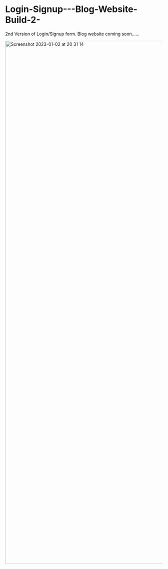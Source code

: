 # Login-Signup---Blog-Website-Build-2-
2nd Version of Login/Signup form. Blog website coming soon......


<img width="1668" alt="Screenshot 2023-01-02 at 20 31 14" src="https://user-images.githubusercontent.com/69389452/210275803-61297cdd-dc09-498b-913a-f4c77881d840.png">
